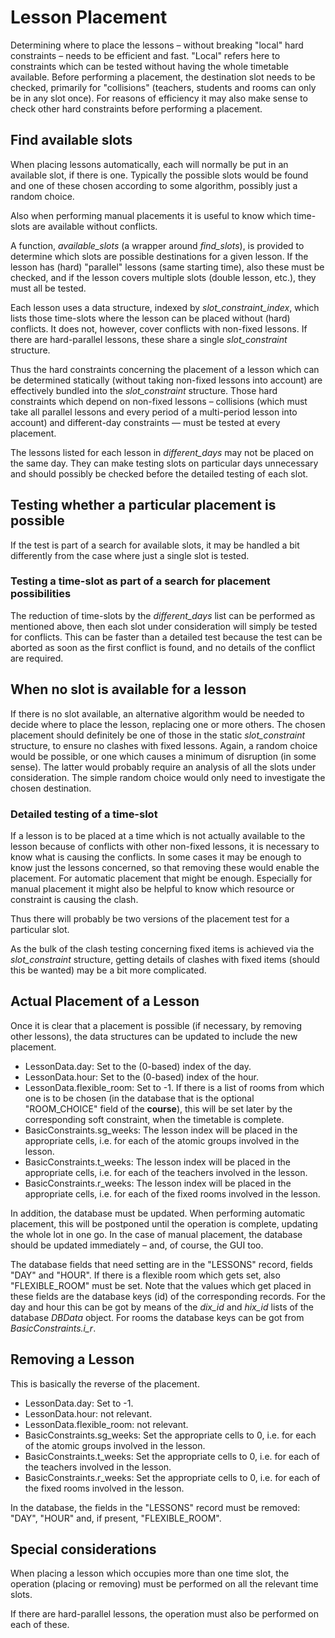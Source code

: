 # Lesson Placement

Determining where to place the lessons – without breaking "local" hard constraints – needs to be efficient and fast. "Local" refers here to constraints which can be tested without having the whole timetable available. Before performing a placement, the destination slot needs to be checked, primarily for "collisions" (teachers, students and rooms can only be in any slot once). For reasons of efficiency it may also make sense to check other hard constraints before performing a placement.

## Find available slots

When placing lessons automatically, each will normally be put in an available slot, if there is one. Typically the possible slots would be found and one of these chosen according to some algorithm, possibly just a random choice.

Also when performing manual placements it is useful to know which time-slots are available without conflicts.

A function, *available_slots* (a wrapper around *find_slots*), is provided to determine which slots are possible destinations for a given lesson. If the lesson has (hard) "parallel" lessons (same starting time), also these must be checked, and if the lesson covers multiple slots (double lesson, etc.), they must all be tested.

Each lesson uses a data structure, indexed by *slot_constraint_index*, which lists those time-slots where the lesson can be placed without (hard) conflicts. It does not, however, cover conflicts with non-fixed lessons. If there are hard-parallel lessons, these share a single *slot_constraint* structure.

Thus the hard constraints concerning the placement of a lesson which can be determined statically (without taking non-fixed lessons into account) are effectively bundled into the *slot_constraint* structure. Those hard constraints which depend on non-fixed lessons – collisions (which must take all parallel lessons and every period of a multi-period lesson into account) and different-day constraints — must be tested at every placement.

The lessons listed for each lesson in *different_days* may not be placed on the same day. They can make testing slots on particular days unnecessary and should possibly be checked before the detailed testing of each slot.

## Testing whether a particular placement is possible

If the test is part of a search for available slots, it may be handled a bit differently from the case where just a single slot is tested.

### Testing a time-slot as part of a search for placement possibilities

The reduction of time-slots by the *different_days* list can be performed as mentioned above, then each slot under consideration will simply be tested for conflicts. This can be faster than a detailed test because the test can be aborted as soon as the first conflict is found, and no details of the conflict are required.

## When no slot is available for a lesson

If there is no slot available, an alternative algorithm would be needed to decide where to place the lesson, replacing one or more others. The chosen placement should definitely be one of those in the static *slot_constraint* structure, to ensure no clashes with fixed lessons. Again, a random choice would be possible, or one which causes a minimum of disruption (in some sense). The latter would probably require an analysis of all the slots under consideration. The simple random choice would only need to investigate the chosen destination.

### Detailed testing of a time-slot

If a lesson is to be placed at a time which is not actually available to the lesson because of conflicts with other non-fixed lessons, it is necessary to know what is causing the conflicts. In some cases it may be enough to know just the lessons concerned, so that removing these would enable the placement. For automatic placement that might be enough. Especially for manual placement it might also be helpful to know which resource or constraint is causing the clash.

Thus there will probably be two versions of the placement test for a particular slot.

As the bulk of the clash testing concerning fixed items is achieved via the *slot_constraint* structure, getting details of clashes with fixed items (should this be wanted) may be a bit more complicated.

## Actual Placement of a Lesson

Once it is clear that a placement is possible (if necessary, by removing other lessons), the data structures can be updated to include the new placement.

 - LessonData.day: Set to the (0-based) index of the day.
 - LessonData.hour: Set to the (0-based) index of the hour.
 - LessonData.flexible_room: Set to -1. If there is a list of rooms from which one is to be chosen (in the database that is the optional "ROOM_CHOICE" field of the **course**), this will be set later by the corresponding soft constraint, when the timetable is complete.
 - BasicConstraints.sg_weeks: The lesson index will be placed in the appropriate cells, i.e. for each of the atomic groups involved in the lesson.
 - BasicConstraints.t_weeks: The lesson index will be placed in the appropriate cells, i.e. for each of the teachers involved in the lesson.
 - BasicConstraints.r_weeks: The lesson index will be placed in the appropriate cells, i.e. for each of the fixed rooms involved in the lesson.

In addition, the database must be updated. When performing automatic placement, this will be postponed until the operation is complete, updating the whole lot in one go. In the case of manual placement, the database should be updated immediately – and, of course, the GUI too.

The database fields that need setting are in the "LESSONS" record, fields "DAY" and "HOUR". If there is a flexible room which gets set, also "FLEXIBLE_ROOM" must be set. Note that the values which get placed in these fields are the database keys (id) of the corresponding records. For the day and hour this can be got by means of the *dix_id* and *hix_id* lists of the database *DBData* object. For rooms the database keys can be got from *BasicConstraints.i_r*.

## Removing a Lesson

This is basically the reverse of the placement.

 - LessonData.day: Set to -1.
 - LessonData.hour: not relevant.
 - LessonData.flexible_room: not relevant.
 - BasicConstraints.sg_weeks: Set the appropriate cells to 0, i.e. for each of the atomic groups involved in the lesson.
 - BasicConstraints.t_weeks: Set the appropriate cells to 0, i.e. for each of the teachers involved in the lesson.
 - BasicConstraints.r_weeks: Set the appropriate cells to 0, i.e. for each of the fixed rooms involved in the lesson.

In the database, the fields in the "LESSONS" record must be removed: "DAY", "HOUR" and, if present, "FLEXIBLE_ROOM".


## Special considerations

When placing a lesson which occupies more than one time slot, the operation (placing or removing) must be performed on all the relevant time slots.

If there are hard-parallel lessons, the operation must also be performed on each of these.
